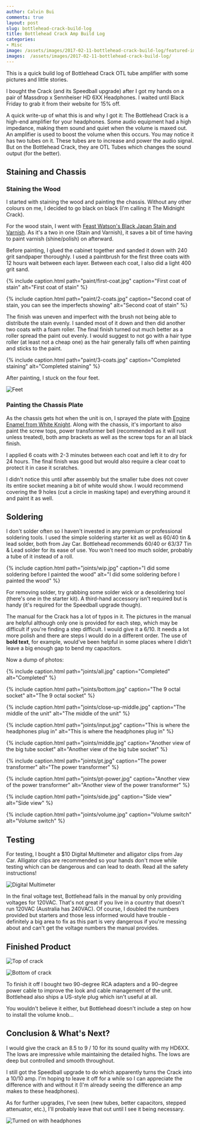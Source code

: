 ```yaml
---
author: Calvin Bui
comments: true
layout: post
slug: bottlehead-crack-build-log
title: Bottlehead Crack Amp Build Log
categories:
- Misc
image: /assets/images/2017-02-11-bottlehead-crack-build-log/featured-image.jpg
images:  /assets/images/2017-02-11-bottlehead-crack-build-log/
---
```


This is a quick build log of Bottlehead Crack OTL tube amplifier with some pictures and little stories.

<!-- more -->

I bought the Crack (and its Speedball upgrade) after I got my hands on a pair of Massdrop x Sennheiser HD 6XX Headphones. I waited until Black Friday to grab it from their website for 15% off.

A quick write-up of what this is and why I got it: The Bottlehead Crack is a high-end amplifier for your headphones. Some audio equipment had a high impedance, making them sound and quiet when the volume is maxed out. An amplifier is used to boost the volume when this occurs. You may notice it has two tubes on it. These tubes are to increase and power the audio signal. But on the Bottlehead Crack, they are OTL Tubes which changes the sound output (for the better).

## Staining and Chassis

### Staining the Wood

I started with staining the wood and painting the chassis. Without any other colours on me, I decided to go black on black (I'm calling it The Midnight Crack).

For the wood stain, I went with [Feast Watson's Black Japan Stain and Varnish](http://www.feastwatson.com.au/consumer/products/interior/product-details/1522). As it's a two in one (Stain and Varnish), it saves a bit of time having to paint varnish (shine/polish) on afterward.

Before painting, I glued the cabinet together and sanded it down with 240 grit sandpaper thoroughly. I used a paintbrush for the first three coats with 12 hours wait between each layer. Between each coat, I also did a light 400 grit sand.

{% include caption.html path="paint/first-coat.jpg" caption="First coat of stain" alt="First coat of stain" %}

{% include caption.html path="paint/2-coats.jpg" caption="Second coat of stain, you can see the imperfects showing" alt="Second coat of stain" %}

The finish was uneven and imperfect with the brush not being able to distribute the stain evenly. I sanded most of it down and then did another two coats with a foam roller. The final finish turned out much better as a roller spread the paint out evenly. I would suggest to not go with a hair type roller (at least not a cheap one) as the hair generally falls off when painting and sticks to the paint.

{% include caption.html path="paint/3-coats.jpg" caption="Completed staining" alt="Completed staining" %}

After painting, I stuck on the four feet.

![Feet]({{page.images}}paint/feet.jpg)

### Painting the Chassis Plate

As the chassis gets hot when the unit is on, I sprayed the plate with [Engine Enamel from White Knight](http://www.whiteknightpaints.com.au/specialty-paints/high-temperature/engine-enamel). Along with the chassis, it's important to also paint the screw tops, power transformer bell (recommended as it will rust unless treated), both amp brackets as well as the screw tops for an all black finish.

I applied 6 coats with 2-3 minutes between each coat and left it to dry for 24 hours. The final finish was good but would also require a clear coat to protect it in case it scratches.

I didn't notice this until after assembly but the smaller tube does not cover its entire socket meaning a bit of white would show. I would recommend covering the 9 holes (cut a circle in masking tape) and everything around it and paint it as well.

## Soldering

I don't solder often so I haven't invested in any premium or professional soldering tools. I used the simple soldering starter kit as well as 60/40 tin & lead solder, both from Jay Car. Bottlehead recommends 60/40 or 63/37 Tin & Lead solder for its ease of use. You won't need too much solder, probably a tube of it instead of a roll.

{% include caption.html path="joints/wip.jpg" caption="I did some soldering before I painted the wood" alt="I did some soldering before I painted the wood" %}

For removing solder, try grabbing some solder wick or a desoldering tool (there's one in the starter kit). A third-hand accessory isn't required but is handy (it's required for the Speedball upgrade though).

The manual for the Crack has a lot of typos in it. The pictures in the manual are helpful although only one is provided for each step, which may be difficult if you're finding a step difficult. I would give it a 6/10. It needs a lot more polish and there are steps I would do in a different order. The use of **bold text**, for example, would've been helpful in some places where I didn't leave a big enough gap to bend my capacitors.

Now a dump of photos:

{% include caption.html path="joints/all.jpg" caption="Completed" alt="Completed" %}

{% include caption.html path="joints/bottom.jpg" caption="The 9 octal socket" alt="The 9 octal socket" %}

{% include caption.html path="joints/close-up-middle.jpg" caption="The middle of the unit" alt="The middle of the unit" %}

{% include caption.html path="joints/input.jpg" caption="This is where the headphones plug in" alt="This is where the headphones plug in" %}

{% include caption.html path="joints/middle.jpg" caption="Another view of the big tube socket" alt="Another view of the big tube socket" %}

{% include caption.html path="joints/pt.jpg" caption="The power transformer" alt="The power transformer" %}

{% include caption.html path="joints/pt-power.jpg" caption="Another view of the power transformer" alt="Another view of the power transformer" %}

{% include caption.html path="joints/side.jpg" caption="Side view" alt="Side view" %}

{% include caption.html path="joints/volume.jpg" caption="Volume switch" alt="Volume switch" %}

## Testing

For testing, I bought a $10 Digital Multimeter and alligator clips from Jay Car. Alligator clips are recommended so your hands don't move while testing which can be dangerous and can lead to death. Read all the safety instructions!

![Digital Multimeter]({{page.images}}/finished/mm-testing.jpg)

In the final voltage test, Bottlehead fails in the manual by only providing voltages for 120VAC. That's not great if you live in a country that doesn't run 120VAC (Australia has 240VAC). Of course, I doubled the numbers provided but starters and those less informed would have trouble - definitely a big area to fix as this part is very dangerous if you're messing about and can't get the voltage numbers the manual provides.

## Finished Product
![Top of crack]({{page.images}}/finished/finished-top.jpg)

![Bottom of crack]({{page.images}}/finished/finished-underside.jpg)

To finish it off I bought two 90-degree RCA adapters and a 90-degree power cable to improve the look and cable management of the unit. Bottlehead also ships a US-style plug which isn't useful at all.

You wouldn't believe it either, but Bottlehead doesn't include a step on how to install the volume knob...

## Conclusion & What's Next?

I would give the crack an 8.5 to 9 / 10 for its sound quality with my HD6XX. The lows are impressive while maintaining the detailed highs. The lows are deep but controlled and smooth throughout.

I still got the Speedball upgrade to do which apparently turns the Crack into a 10/10 amp. I'm hoping to leave it off for a while so I can appreciate the difference with and without it (I'm already seeing the difference an amp makes to these headphones).

As for further upgrades, I've seen (new tubes, better capacitors, stepped attenuator, etc.), I'll probably leave that out until I see it being necessary.

![Turned on with headphones]({{page.images}}/finished/finished-stretch.jpg)
